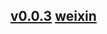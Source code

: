 ## [v0.0.3](https://github.com/littleflute/bilibili/edit/master/README.md) [weixin](https://github.com/littleflute/weixin)
